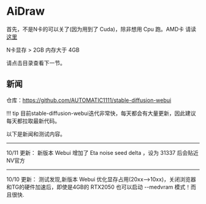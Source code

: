 # AiDraw

首先，不是N卡的可以关了(因为用到了 Cuda)，除非想用 Cpu 跑。AMD卡 请读 [这里](https://rentry.org/ayymd-stable-diffustion-v1_4-guide)

N卡显存 > 2GB
内存大于 4GB

请点击目录查看下一节。

## 新闻

仓库：https://github.com/AUTOMATIC1111/stable-diffusion-webui

!!! tip
    目前stable-diffusion-webui迭代非常快，每天都会有大量更新，因此建议每天都拉取最新代码。

以下是新闻和测试内容。

-------

10/11 更新：
新版本 Webui 增加了 Eta noise seed delta ，设为 31337 后会贴近NV官方

-------

10/10 更新：
测试发现,新版本 Webui 优化显存占用(20xx—>10xx)，关闭浏览器和TG的硬件加速后，即使是4GB的  RTX2050 也可以启动 --medvram 模式！而且很快.
